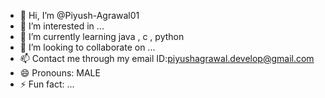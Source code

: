 - 👋 Hi, I’m @Piyush-Agrawal01
- 👀 I’m interested in ...
- 🌱 I’m currently learning java , c , python
- 💞️ I’m looking to collaborate on ...
- 📫 Contact me through my email ID:piyushagrawal.develop@gmail.com
- 😄 Pronouns: MALE
- ⚡ Fun fact: ...

<!---
Piyush-Agrawal01/Piyush-Agrawal01 is a ✨ special ✨ repository because its `README.md` (this file) appears on your GitHub profile.
You can click the Preview link to take a look at your changes.
--->
